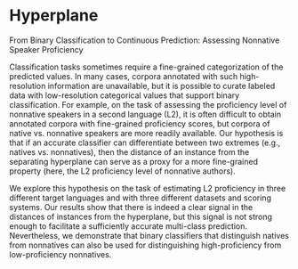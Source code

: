 # Hyperplane
From Binary Classification to Continuous Prediction:  Assessing Nonnative Speaker Proficiency

Classification tasks sometimes require a fine-grained categorization of the predicted values. In many cases, corpora annotated with such high-resolution information are unavailable, but it is possible to curate labeled data with low-resolution categorical values that support binary classification. For example, on the task of assessing the proficiency level of nonnative speakers in a second language (L2), it is often difficult to obtain annotated corpora with fine-grained proficiency scores, but corpora of native vs. nonnative speakers are more readily available. Our hypothesis is that if an accurate classifier can differentiate between two extremes (e.g., natives vs. nonnatives), then the distance of an instance from the separating hyperplane can serve as a proxy for a more fine-grained property (here, the L2 proficiency level of nonnative authors). 

We explore this hypothesis on the task of estimating L2 proficiency in three different target languages and with three different datasets and scoring systems. Our results show that there is indeed a clear signal in the distances of instances from the hyperplane, but this signal is not strong enough to facilitate a sufficiently accurate multi-class prediction. Nevertheless, we demonstrate that binary classifiers that distinguish natives from nonnatives can also be used for distinguishing high-proficiency from low-proficiency nonnatives.
